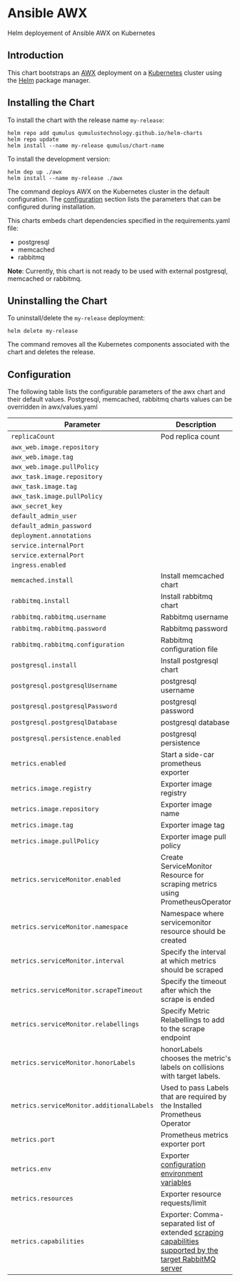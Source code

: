 # Ansible AWX

Helm deployement of Ansible AWX on Kubernetes

## Introduction

This chart bootstraps an [AWX](https://github.com/ansible/awx) deployment on
a [Kubernetes](http://kubernetes.io) cluster using the [Helm](https://helm.sh)
package manager.

## Installing the Chart

To install the chart with the release name `my-release`:

```console
helm repo add qumulus qumulustechnology.github.io/helm-charts 
helm repo update
helm install --name my-release qumulus/chart-name
```

To install the development version:

```console
helm dep up ./awx
helm install --name my-release ./awx
```

The command deploys AWX on the Kubernetes cluster in the default configuration.
The [configuration](#configuration) section lists the parameters that can be configured
during installation.

This charts embeds chart dependencies specified in the requirements.yaml file:

- postgresql
- memcached
- rabbitmq

**Note**: Currently, this chart is not ready to be used with external postgresql,
memcached or rabbitmq.

## Uninstalling the Chart

To uninstall/delete the `my-release` deployment:

```console
helm delete my-release
```

The command removes all the Kubernetes components associated with the chart
and deletes the release.

## Configuration

The following table lists the configurable parameters of the
awx chart and their default values.
Postgresql, memcached, rabbitmq charts values can be overridden in
awx/values.yaml

Parameter | Description | Default
--------- | ----------- | -------
`replicaCount` | Pod replica count | `1`
`awx_web.image.repository` |  | `ansible/awx_web`
`awx_web.image.tag` |  | `2.1.2`
`awx_web.image.pullPolicy` |  | `IfNotPresent`
`awx_task.image.repository` |  | `ansible/awx_task`
`awx_task.image.tag` |  | `2.1.2`
`awx_task.image.pullPolicy` |  | `IfNotPresent`
`awx_secret_key` |  | `awxsecret`
`default_admin_user` |  | `admin`
`default_admin_password` |  | `password`
`deployment.annotations` |  | `{}`
`service.internalPort` |  | `8052`
`service.externalPort` |  | `8052`
`ingress.enabled` |  | `false`
`memcached.install` | Install memcached chart | `true`
`rabbitmq.install` | Install rabbitmq chart | `true`
`rabbitmq.rabbitmq.username` | Rabbitmq username | `awx`
`rabbitmq.rabbitmq.password` | Rabbitmq password| `awx`
`rabbitmq.rabbitmq.configuration` | Rabbitmq configuration file| cf values.yaml
`postgresql.install` | Install postgresql chart | `true`
`postgresql.postgresqlUsername` | postgresql username | `postgres`
`postgresql.postgresqlPassword` | postgresql password | `awx`
`postgresql.postgresqlDatabase` | postgresql database | `awx`
`postgresql.persistence.enabled` | postgresql persistence | `true`
`metrics.enabled` | Start a side-car prometheus exporter | `false`
`metrics.image.registry` | Exporter image registry | `docker.io`
`metrics.image.repository` | Exporter image name | `bitnami/rabbitmq-exporter`
`metrics.image.tag` | Exporter image tag | `{TAG_NAME}`
`metrics.image.pullPolicy` | Exporter image pull policy | `IfNotPresent`
`metrics.serviceMonitor.enabled` | Create ServiceMonitor Resource for scraping metrics using PrometheusOperator | `false`
`metrics.serviceMonitor.namespace` | Namespace where servicemonitor resource should be created | `nil`
`metrics.serviceMonitor.interval` | Specify the interval at which metrics should be scraped | `30s`
`metrics.serviceMonitor.scrapeTimeout`| Specify the timeout after which the scrape is ended | `nil`
`metrics.serviceMonitor.relabellings`| Specify Metric Relabellings to add to the scrape endpoint | `nil`
`metrics.serviceMonitor.honorLabels` | honorLabels chooses the metric's labels on collisions with target labels. | `false`
`metrics.serviceMonitor.additionalLabels`| Used to pass Labels that are required by the Installed Prometheus Operator | `{}`
`metrics.port` | Prometheus metrics exporter port | `9419`
`metrics.env` | Exporter [configuration environment variables](https://github.com/kbudde/rabbitmq_exporter#configuration) | `{}`
`metrics.resources` | Exporter resource requests/limit | `nil`
`metrics.capabilities` | Exporter: Comma-separated list of extended [scraping capabilities supported by the target RabbitMQ server](https://github.com/kbudde/rabbitmq_exporter#extended-rabbitmq-capabilities) | `bert,no_sort`
